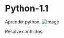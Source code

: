 # Python-1.1
Aprender python.
![Image](https://github.com/user-attachments/assets/f153c7d2-03cf-4d62-a119-b1f714886186)

Resolve conflictos
